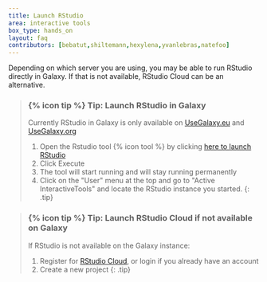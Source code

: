 ```yaml
---
title: Launch RStudio
area: interactive tools
box_type: hands_on
layout: faq
contributors: [bebatut,shiltemann,hexylena,yvanlebras,natefoo]
---
```



Depending on which server you are using, you may be able to run RStudio directly in Galaxy. If that is not available, RStudio Cloud can be an alternative.

> ### {% icon tip %} Tip: Launch RStudio in Galaxy
> Currently RStudio in Galaxy is only available on [UseGalaxy.eu](https://usegalaxy.eu) and [UseGalaxy.org](https://usegalaxy.org)
>
> 1. Open the Rstudio tool {% icon tool %} by clicking [here to launch RStudio](https://usegalaxy.eu/?tool_id=interactive_tool_rstudio)
> 2. Click Execute
> 3. The tool will start running and will stay running permanently
> 4. Click on the "User" menu at the top and go to "Active InteractiveTools" and locate the RStudio instance you started.
{: .tip}

> ### {% icon tip %} Tip: Launch RStudio Cloud if not available on Galaxy
>
> If RStudio is not available on the Galaxy instance:
> 1. Register for [RStudio Cloud](https://client.login.rstudio.cloud/oauth/login?show_auth=0&show_login=1&show_setup=1), or login if you already have an account
> 2. Create a new project
{: .tip}

